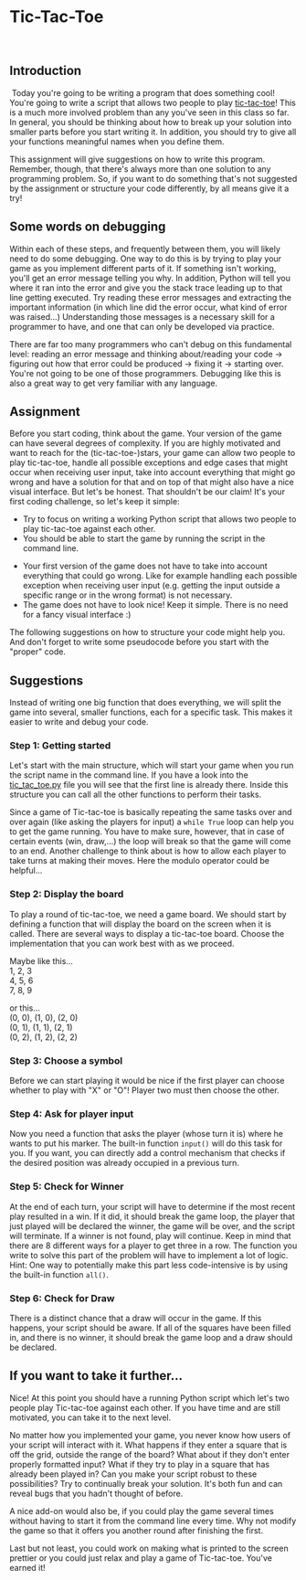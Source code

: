# Tic-Tac-Toe
​

## Introduction
​
Today you're going to be writing a program that does something cool! You're going to write a script that allows two people to play [tic-tac-toe](https://en.wikipedia.org/wiki/Tic-tac-toe)! This is a much more involved problem than any you've seen in this class so far. In general, you should be thinking about how to break up your solution into smaller parts before you start writing it. In addition, you should try to give all your functions meaningful names when you define them.

This assignment will give suggestions on how to write this program. Remember, though, that there's always more than one solution to any programming problem. So, if you want to do something that's not suggested by the assignment or structure your code differently, by all means give it a try! 

## Some words on debugging 

Within each of these steps, and frequently between them, you will likely need to do some debugging. One way to do this is by trying to play your game as you implement different parts of it. If something isn't working, you'll get an error message telling you why. In addition, Python will tell you where it ran into the error and give you the stack trace leading up to that line getting executed. Try reading these error messages and extracting the important information (in which line did the error occur, what kind of error was raised...) Understanding those messages is a necessary skill for a programmer to have, and one that can only be developed via practice. 

There are far too many programmers who can't debug on this fundamental level: reading an error message and thinking about/reading your code -> figuring out how that error could be produced -> fixing it -> starting over. You're not going to be one of those programmers. Debugging like this is also a great way to get very familiar with any language.
​

## Assignment

Before you start coding, think about the game. Your version of the game can have several degrees of complexity. If you are highly motivated and want to reach for the (tic-tac-toe-)stars, your game can allow two people to play tic-tac-toe, handle all possible exceptions and edge cases that might occur when receiving user input, take into account everything that might go wrong and have a solution for that and on top of that might also have a nice visual interface. But let's be honest. That shouldn't be our claim! It's your first coding challenge, so let's keep it simple:

+ Try to focus on writing a working Python script that allows two people to play tic-tac-toe against each other. 
+ You should be able to start the game by running the script in the command line. 
- Your first version of the game does not have to take into account everything that could go wrong. Like for example handling each possible exception when receiving user input (e.g. getting the input outside a specific range or in the wrong format) is not necessary. 
- The game does not have to look nice! Keep it simple. There is no need for a fancy visual interface :)  

The following suggestions on how to structure your code might help you. And don't forget to write some pseudocode before you start with the "proper" code. 


## Suggestions 

Instead of writing one big function that does everything, we will split the game into several, smaller functions, each for a specific task. This makes it easier to write and debug your code.  

### Step 1: Getting started
Let's start with the main structure, which will start your game when you run the script name in the command line. If you have a look into the [tic_tac_toe.py](tic_tac_toe.py) file you will see that the first line is already there.  Inside this structure you can call all the other functions to perform their tasks. 

Since a game of Tic-tac-toe is basically repeating the same tasks over and over again (like asking the players for input) a `while True` loop can help you to get the game running. You have to make sure, however, that in case of certain events (win, draw,...) the loop will break so that the game will come to an end.  Another challenge to think about is how to allow each player to take turns at making their moves. Here the modulo operator could be helpful...

### Step 2: Display the board 
To play a round of tic-tac-toe, we need a game board. We should start by defining a function that will display the board on the screen when it is called. There are several ways to display a tic-tac-toe board. Choose the implementation that you can work best with as we proceed.

Maybe like this...  
1, 2, 3    
4, 5, 6   
7, 8, 9   

or this...   
(0, 0), (1, 0), (2, 0)   
(0, 1), (1, 1), (2, 1)   
(0, 2), (1, 2), (2, 2)   


### Step 3: Choose a symbol  
Before we can start playing it would be nice if the first player can choose whether to play with "X" or "O"! Player two must then choose the other. 


### Step 4: Ask for player input 
Now you need a function that asks the player (whose turn it is) where he wants to put his marker. The built-in function `input()` will do this task for you. 
If you want, you can directly add a control mechanism that checks if the desired position was already occupied in a previous turn. 

### Step 5: Check for Winner
At the end of each turn, your script will have to determine if the most recent play resulted in a win. If it did, it should break the game loop, the player that just played will be declared the winner, the game will be over, and the script will terminate. If a winner is not found, play will continue. Keep in mind that there are 8 different ways for a player to get three in a row. The function you write to solve this part of the problem will have to implement a lot of logic. Hint: One way to potentially make this part less code-intensive is by using the built-in function `all()`.

### Step 6: Check for Draw
There is a distinct chance that a draw will occur in the game. If this happens, your script should be aware. If all of the squares have been filled in, and there is no winner, it should break the game loop and a draw should be declared. 

## If you want to take it further...

Nice! At this point you should have a running Python script which let's two people play Tic-tac-toe against each other. If you have time and are still motivated, you can take it to the next level. 

No matter how you implemented your game, you never know how users of your script will interact with it. What happens if they enter a square that is off the grid, outside the range of the board? What about if they don't enter properly formatted input? What if they try to play in a square that has already been played in? Can you make your script robust to these possibilities? Try to continually break your solution. It's both fun and can reveal bugs that you hadn't thought of before.

A nice add-on would also be, if you could play the game several times without having to start it from the command line every time. Why not modify the game so that it offers you another round after finishing the first. 

Last but not least, you could work on making what is printed to the screen prettier or you could just relax and play a game of Tic-tac-toe. You've earned it!
